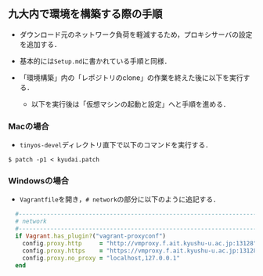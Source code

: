 ## 九大内で環境を構築する際の手順

- ダウンロード元のネットワーク負荷を軽減するため，プロキシサーバの設定を追加する．

- 基本的には`Setup.md`に書かれている手順と同様．
- 「環境構築」内の「レポジトリのclone」の作業を終えた後に以下を実行する．
	- 以下を実行後は「仮想マシンの起動と設定」へと手順を進める．

### Macの場合
- `tinyos-devel`ディレクトリ直下で以下のコマンドを実行する．

```
$ patch -p1 < kyudai.patch
```

### Windowsの場合
- `Vagrantfile`を開き，`# network`の部分に以下のように追記する．

```ruby
  #----------------------------------------------------------------------
  # network
  #----------------------------------------------------------------------
  if Vagrant.has_plugin?("vagrant-proxyconf")
    config.proxy.http     = "http://vmproxy.f.ait.kyushu-u.ac.jp:13128"
    config.proxy.https    = "https://vmproxy.f.ait.kyushu-u.ac.jp:13128"
    config.proxy.no_proxy = "localhost,127.0.0.1"
  end
```